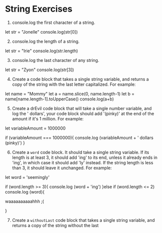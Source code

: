 # String Exercises

1. console.log the first character of a string.

let str = "Jonelle"
console.log(str[0])

2. console.log the length of a string.

let str = "Irie"
console.log(str.length)

3. console.log the last character of any string.

let str = "Zyon"
console.log(str[3])

4. Create a code block that takes a single string variable, and returns a copy of the string with the last letter capitalized. For example:

let name = "Mommy"
let a = name.slice(0, name.length-1)
let b = name[name.length-1].toUpperCase()
console.log(a+b)

5. Create a drEvil code block that will take a single number variable, and log the '<variablbeAmount> dollars',
your code block should add '(pinky)' at the end of the amount if it's 1 million. For example:

let variableAmount = 1000000

if (variableAmount === 1000000){
  console.log (variableAmount + ' dollars (pinky)')
}


6. Create a `word` code block. It should take a single string variable. If its length is at least 3, it should add 'ing' to its end, unless it already ends in 'ing', in which case it should add 'ly' instead. If the string length is less than 3, it should leave it unchanged.
For example:


let word = 'seemingly'

if (word.length >= 3){
 console.log (word + 'ing')
}else if (word.length <= 2)
  console.log (word){
<!-- }else (word[word.length -3]){
  console.log(word + 'ly') --> waaaaaaaaaahhh ;(
}

7. Create a `withoutLast` code block that takes a single string variable, and returns a copy of the string without the  last
